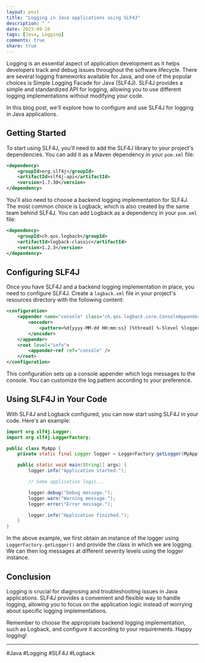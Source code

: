 ```yaml
---
layout: post
title: "Logging in Java applications using SLF4J"
description: " "
date: 2023-09-20
tags: [Java, Logging]
comments: true
share: true
---
```


Logging is an essential aspect of application development as it helps developers track and debug issues throughout the software lifecycle. There are several logging frameworks available for Java, and one of the popular choices is Simple Logging Facade for Java (SLF4J). SLF4J provides a simple and standardized API for logging, allowing you to use different logging implementations without modifying your code.

In this blog post, we'll explore how to configure and use SLF4J for logging in Java applications.

## Getting Started

To start using SLF4J, you'll need to add the SLF4J library to your project's dependencies. You can add it as a Maven dependency in your `pom.xml` file:

```xml
<dependency>
    <groupId>org.slf4j</groupId>
    <artifactId>slf4j-api</artifactId>
    <version>1.7.30</version>
</dependency>
```

You'll also need to choose a backend logging implementation for SLF4J. The most common choice is Logback, which is also created by the same team behind SLF4J. You can add Logback as a dependency in your `pom.xml` file:

```xml
<dependency>
    <groupId>ch.qos.logback</groupId>
    <artifactId>logback-classic</artifactId>
    <version>1.2.3</version>
</dependency>
```

## Configuring SLF4J

Once you have SLF4J and a backend logging implementation in place, you need to configure SLF4J. Create a `logback.xml` file in your project's resources directory with the following content:

```xml
<configuration>
    <appender name="console" class="ch.qos.logback.core.ConsoleAppender">
        <encoder>
            <pattern>%d{yyyy-MM-dd HH:mm:ss} [%thread] %-5level %logger{36} - %msg%n</pattern>
        </encoder>
    </appender>
    <root level="info">
        <appender-ref ref="console" />
    </root>
</configuration>
```

This configuration sets up a console appender which logs messages to the console. You can customize the log pattern according to your preference.

## Using SLF4J in Your Code

With SLF4J and Logback configured, you can now start using SLF4J in your code. Here's an example:

```java
import org.slf4j.Logger;
import org.slf4j.LoggerFactory;

public class MyApp {
    private static final Logger logger = LoggerFactory.getLogger(MyApp.class);

    public static void main(String[] args) {
        logger.info("Application started.");

        // Some application logic...

        logger.debug("Debug message.");
        logger.warn("Warning message.");
        logger.error("Error message.");

        logger.info("Application finished.");
    }
}
```

In the above example, we first obtain an instance of the logger using `LoggerFactory.getLogger()` and provide the class in which we are logging. We can then log messages at different severity levels using the logger instance.

## Conclusion

Logging is crucial for diagnosing and troubleshooting issues in Java applications. SLF4J provides a convenient and flexible way to handle logging, allowing you to focus on the application logic instead of worrying about specific logging implementations.

Remember to choose the appropriate backend logging implementation, such as Logback, and configure it according to your requirements. Happy logging!

---

#Java #Logging #SLF4J #Logback